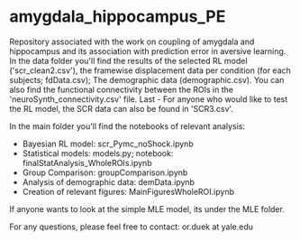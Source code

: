 # amygdala_hippocampus_PE

Repository associated with the work on coupling of amygdala and hippocampus and its association with prediction error in aversive learning.
In the data folder you'll find the results of the selected RL model ('scr_clean2.csv'), the framewise displacement data per condition (for each subjects; fdData.csv);
The demographic data (demographic.csv).
You can also find the functional connectivity between the ROIs in the 'neuroSynth_connectivity.csv' file. 
Last - For anyone who would like to test the RL model, the SCR data can also be found in 'SCR3.csv'.

In the main folder you'll find the notebooks of relevant analysis:
- Bayesian RL model: scr_Pymc_noShock.ipynb
- Statistical models: models.py; notebook: finalStatAnalysis_WholeROIs.ipynb
- Group Comparison: groupComparison.ipynb
- Analysis of demographic data: demData.ipynb
- Creation of relevant figures: MainFiguresWholeROI.ipynb

If anyone wants to look at the simple MLE model, its under the MLE folder.

For any questions, please feel free to contact: 
or.duek at yale.edu



